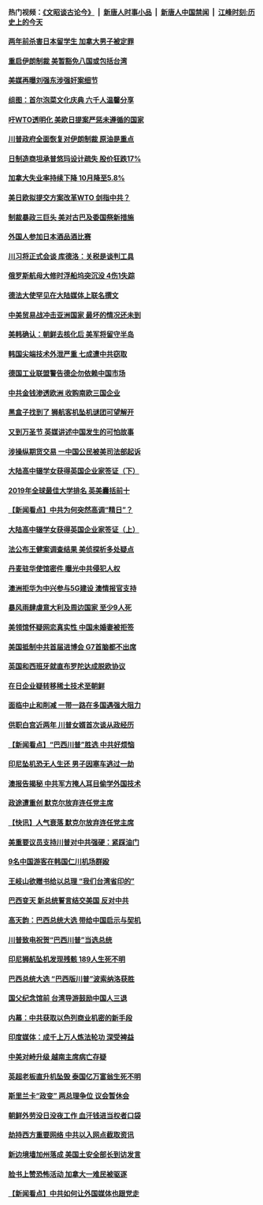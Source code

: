 #### 热门视频：[《文昭谈古论今》](https://github.com/gfw-breaker/wenzhao/blob/master/README.md?t=11040033) &nbsp;|&nbsp; [新唐人时事小品](https://github.com/gfw-breaker/ntdtv-comedy/blob/master/README.md?t=11040033) &nbsp;|&nbsp; [新唐人中国禁闻](https://github.com/gfw-breaker/ntdtv-news/blob/master/README.md?t=11040033) &nbsp;|&nbsp; [江峰时刻:历史上的今天](https://github.com/gfw-breaker/today-in-history/blob/master/README.md?t=11040033) 

#### [两年前杀害日本留学生 加拿大男子被定罪](../pages/nsc418/n10828506.md?t=11040033) 

#### [重启伊朗制裁 美暂豁免八国或包括台湾](../pages/nsc418/n10828261.md?t=11040033) 

#### [美媒再曝刘强东涉强奸案细节](../pages/nsc418/n10827913.md?t=11040033) 

#### [组图：首尔泡菜文化庆典 六千人温馨分享](../pages/nsc418/n10827477.md?t=11040033) 

#### [吁WTO透明化 美欧日提案严惩未遵循的国家](../pages/nsc418/n10827615.md?t=11040033) 

#### [川普政府全面恢复对伊朗制裁 原油是重点](../pages/nsc418/n10827130.md?t=11040033) 

#### [日制造商坦承普悠玛设计疏失 股价狂跌17%](../pages/nsc418/n10826679.md?t=11040033) 

#### [加拿大失业率持续下降 10月降至5.8%](../pages/nsc418/n10827140.md?t=11040033) 

#### [美日欧拟提交方案改革WTO 剑指中共？](../pages/nsc418/n10825328.md?t=11040033) 

#### [制裁暴政三巨头 美对古巴及委国祭新措施](../pages/nsc418/n10826014.md?t=11040033) 

#### [外国人参加日本酒品酒比赛](../pages/nsc418/n10825775.md?t=11040033) 

#### [川习将正式会谈 库德洛：关税是谈判工具](../pages/nsc418/n10825047.md?t=11040033) 

#### [俄罗斯航母大修时浮船坞突沉没 4伤1失踪](../pages/nsc418/n10824672.md?t=11040033) 

#### [德法大使罕见在大陆媒体上联名撰文](../pages/nsc418/n10824136.md?t=11040033) 

#### [中美贸易战冲击亚洲国家 最坏的情况还未到](../pages/nsc418/n10824075.md?t=11040033) 

#### [美韩确认：朝鲜去核化后 美军将留守半岛](../pages/nsc418/n10823922.md?t=11040033) 

#### [韩国尖端技术外泄严重 七成遭中共窃取](../pages/nsc418/n10823129.md?t=11040033) 

#### [德国工业联盟警告德企勿依赖中国市场](../pages/nsc418/n10822502.md?t=11040033) 

#### [中共金钱渗透欧洲 收购南欧三国企业](../pages/nsc418/n10822401.md?t=11040033) 

#### [黑盒子找到了 狮航客机坠机谜团可望解开](../pages/nsc418/n10823113.md?t=11040033) 

#### [又到万圣节 英媒讲述中国发生的可怕故事](../pages/nsc418/n10821276.md?t=11040033) 

#### [涉操纵期货交易 一中国公民被美司法部起诉](../pages/nsc418/n10821047.md?t=11040033) 

#### [大陆高中辍学女获得英国企业家签证（下）](../pages/nsc418/n10818610.md?t=11040033) 

#### [2019年全球最佳大学排名 英美囊括前十](../pages/nsc418/n10819133.md?t=11040033) 

#### [【新闻看点】中共为何突然高调“精日”？](../pages/nsc418/n10818912.md?t=11040033) 

#### [大陆高中辍学女获得英国企业家签证（上）](../pages/nsc418/n10818609.md?t=11040033) 

#### [法公布王健案调查结果 美侦探析多处疑点](../pages/nsc418/n10818833.md?t=11040033) 

#### [丹麦驻华使馆密件 曝光中共侵犯人权](../pages/nsc418/n10817567.md?t=11040033) 

#### [澳洲拒华为中兴参与5G建设 澳情报官支持](../pages/nsc418/n10818821.md?t=11040033) 

#### [暴风雨肆虐意大利及周边国家 至少9人死](../pages/nsc418/n10818234.md?t=11040033) 

#### [美领馆怀疑网恋真实性 中国未婚妻被拒签](../pages/nsc418/n10818106.md?t=11040033) 

#### [美国抵制中共首届进博会 G7首脑都不出席](../pages/nsc418/n10818011.md?t=11040033) 

#### [英国和西班牙就直布罗陀达成脱欧协议](../pages/nsc418/n10818119.md?t=11040033) 

#### [在日企业疑转移稀土技术至朝鲜](../pages/nsc418/n10817717.md?t=11040033) 

#### [面临中止和削减 一带一路在多国遇强大阻力](../pages/nsc418/n10817323.md?t=11040033) 

#### [供职白宫近两年 川普女婿首次谈从政经历](../pages/nsc418/n10817086.md?t=11040033) 

#### [【新闻看点】“巴西川普”胜选 中共好烦恼](../pages/nsc418/n10816452.md?t=11040033) 

#### [印尼坠机恐无人生还 男子因塞车逃过一劫](../pages/nsc418/n10816616.md?t=11040033) 

#### [澳报告揭秘 中共军方掩人耳目偷学外国技术](../pages/nsc418/n10816439.md?t=11040033) 

#### [政途遭重创 默克尔放弃连任党主席](../pages/nsc418/n10815994.md?t=11040033) 

#### [【快讯】人气衰落 默克尔放弃连任党主席](../pages/nsc418/n10815855.md?t=11040033) 

#### [美重要议员支持川普对中共强硬：紧踩油门](../pages/nsc418/n10815659.md?t=11040033) 

#### [9名中国游客在韩国仁川机场群殴](../pages/nsc418/n10814575.md?t=11040033) 

#### [王岐山欲赠书给以总理 “我们台湾省印的”](../pages/nsc418/n10815606.md?t=11040033) 

#### [巴西变天 新总统誓言结交美国 反对中共](../pages/nsc418/n10815508.md?t=11040033) 

#### [高天韵：巴西总统大选 带给中国启示与契机](../pages/nsc418/n10815310.md?t=11040033) 

#### [川普致电祝贺“巴西川普”当选总统](../pages/nsc418/n10815388.md?t=11040033) 

#### [印尼狮航坠机发现残骸 189人生死不明](../pages/nsc418/n10815050.md?t=11040033) 

#### [巴西总统大选 “巴西版川普”波索纳洛获胜](../pages/nsc418/n10814398.md?t=11040033) 

#### [国父纪念馆前 台湾导游鼓励中国人三退](../pages/nsc418/n10808276.md?t=11040033) 

#### [内幕：中共获取以色列商业机密的新手段](../pages/nsc418/n10812897.md?t=11040033) 

#### [印度媒体：成千上万人炼法轮功 深受裨益](../pages/nsc418/n10812623.md?t=11040033) 

#### [中美对峙升级 越南主席病亡存疑](../pages/nsc418/n10812354.md?t=11040033) 

#### [英超老板直升机坠毁 泰国亿万富翁生死不明](../pages/nsc418/n10813517.md?t=11040033) 

#### [斯里兰卡“政变” 两总理争位 议会暂休会](../pages/nsc418/n10812935.md?t=11040033) 

#### [朝鲜外劳没日没夜工作 血汗钱进当权者口袋](../pages/nsc418/n10812735.md?t=11040033) 

#### [劫持西方重要网络 中共以入网点截取资讯](../pages/nsc418/n10812177.md?t=11040033) 

#### [新边境墙加州落成 美国土安全部长到访发言](../pages/nsc418/n10811935.md?t=11040033) 

#### [脸书上赞恐怖活动 加拿大一难民被驱逐](../pages/nsc418/n10811860.md?t=11040033) 

#### [【新闻看点】中共如何让外国媒体也跟党走](../pages/nsc418/n10811468.md?t=11040033) 

